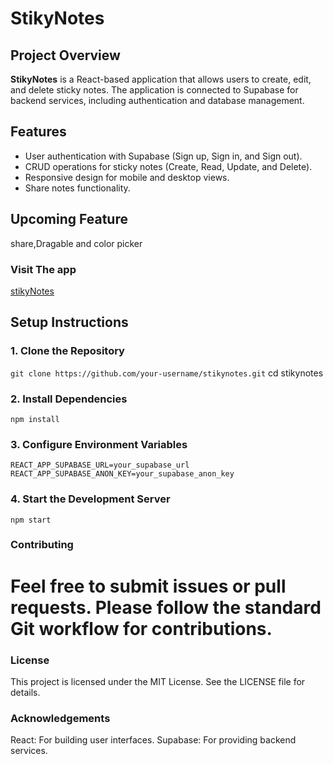 # StikyNotes

## Project Overview

**StikyNotes** is a React-based application that allows users to create, edit, and delete sticky notes. The application is connected to Supabase for backend services, including authentication and database management.

## Features

- User authentication with Supabase (Sign up, Sign in, and Sign out).
- CRUD operations for sticky notes (Create, Read, Update, and Delete).
- Responsive design for mobile and desktop views.
- Share notes functionality.

## Upcoming Feature
  share,Dragable and color picker


### Visit The app
[stikyNotes](stiky-notes.vercel.app)



## Setup Instructions

### 1. Clone the Repository

```git clone https://github.com/your-username/stikynotes.git```
cd stikynotes



### 2. Install Dependencies
```npm install```



### 3. Configure Environment Variables

```REACT_APP_SUPABASE_URL=your_supabase_url```
```REACT_APP_SUPABASE_ANON_KEY=your_supabase_anon_key```


### 4. Start the Development Server

```npm start```




### Contributing
# Feel free to submit issues or pull requests. Please follow the standard Git workflow for contributions.

### License
This project is licensed under the MIT License. See the LICENSE file for details.

### Acknowledgements
React: For building user interfaces.
Supabase: For providing backend services.
